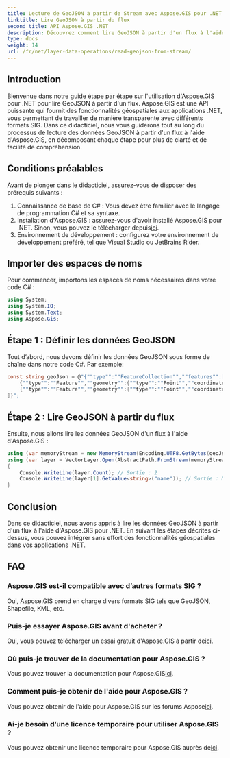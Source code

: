 ```yaml
---
title: Lecture de GeoJSON à partir de Stream avec Aspose.GIS pour .NET
linktitle: Lire GeoJSON à partir du flux
second_title: API Aspose.GIS .NET
description: Découvrez comment lire GeoJSON à partir d'un flux à l'aide d'Aspose.GIS pour .NET. Suivez notre guide étape par étape pour une intégration transparente de la géospatiale dans vos applications.
type: docs
weight: 14
url: /fr/net/layer-data-operations/read-geojson-from-stream/
---
```

## Introduction
Bienvenue dans notre guide étape par étape sur l'utilisation d'Aspose.GIS pour .NET pour lire GeoJSON à partir d'un flux. Aspose.GIS est une API puissante qui fournit des fonctionnalités géospatiales aux applications .NET, vous permettant de travailler de manière transparente avec différents formats SIG. Dans ce didacticiel, nous vous guiderons tout au long du processus de lecture des données GeoJSON à partir d'un flux à l'aide d'Aspose.GIS, en décomposant chaque étape pour plus de clarté et de facilité de compréhension.
## Conditions préalables
Avant de plonger dans le didacticiel, assurez-vous de disposer des prérequis suivants :
1. Connaissance de base de C# : Vous devez être familier avec le langage de programmation C# et sa syntaxe.
2.  Installation d'Aspose.GIS : assurez-vous d'avoir installé Aspose.GIS pour .NET. Sinon, vous pouvez le télécharger depuis[ici](https://releases.aspose.com/gis/net/).
3. Environnement de développement : configurez votre environnement de développement préféré, tel que Visual Studio ou JetBrains Rider.

## Importer des espaces de noms
Pour commencer, importons les espaces de noms nécessaires dans votre code C# :
```csharp
using System;
using System.IO;
using System.Text;
using Aspose.Gis;
```

## Étape 1 : Définir les données GeoJSON
Tout d’abord, nous devons définir les données GeoJSON sous forme de chaîne dans notre code C#. Par exemple:
```csharp
const string geoJson = @"{""type"":""FeatureCollection"",""features"":[
    {""type"":""Feature"",""geometry"":{""type"":""Point"",""coordinates"":[0, 1]},""properties"":{""name"":""John""}},
    {""type"":""Feature"",""geometry"":{""type"":""Point"",""coordinates"":[2, 3]},""properties"":{""name"":""Mary""}}
]}";
```
## Étape 2 : Lire GeoJSON à partir du flux
Ensuite, nous allons lire les données GeoJSON d'un flux à l'aide d'Aspose.GIS :
```csharp
using (var memoryStream = new MemoryStream(Encoding.UTF8.GetBytes(geoJson)))
using (var layer = VectorLayer.Open(AbstractPath.FromStream(memoryStream), Drivers.GeoJson))
{
    Console.WriteLine(layer.Count); // Sortie : 2
    Console.WriteLine(layer[1].GetValue<string>("name")); // Sortie : Marie
}
```

## Conclusion
Dans ce didacticiel, nous avons appris à lire les données GeoJSON à partir d'un flux à l'aide d'Aspose.GIS pour .NET. En suivant les étapes décrites ci-dessus, vous pouvez intégrer sans effort des fonctionnalités géospatiales dans vos applications .NET.
## FAQ
### Aspose.GIS est-il compatible avec d’autres formats SIG ?
Oui, Aspose.GIS prend en charge divers formats SIG tels que GeoJSON, Shapefile, KML, etc.
### Puis-je essayer Aspose.GIS avant d'acheter ?
 Oui, vous pouvez télécharger un essai gratuit d'Aspose.GIS à partir de[ici](https://releases.aspose.com/).
### Où puis-je trouver de la documentation pour Aspose.GIS ?
 Vous pouvez trouver la documentation pour Aspose.GIS[ici](https://reference.aspose.com/gis/net/).
### Comment puis-je obtenir de l'aide pour Aspose.GIS ?
 Vous pouvez obtenir de l'aide pour Aspose.GIS sur les forums Aspose[ici](https://forum.aspose.com/c/gis/33).
### Ai-je besoin d’une licence temporaire pour utiliser Aspose.GIS ?
 Vous pouvez obtenir une licence temporaire pour Aspose.GIS auprès de[ici](https://purchase.aspose.com/temporary-license/).